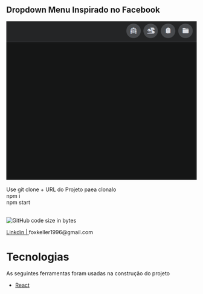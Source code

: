 ## Dropdown Menu Inspirado no Facebook

<img src="https://github.com/ServerK001/MenuFacebook/blob/main/MenuFace.gif"/>

Use git clone +  URL do Projeto paea clonalo
<br />
npm i
<br />
npm start

<br />

<img alt="GitHub code size in bytes" src="https://img.shields.io/github/languages/code-size/ServerK001/HomeGamer?color=g&logo=GitHub">

<p aling="center">
    <a href="https://www.linkedin.com/in/mikael-keller-6511341a2/">Linkdin | </a>
    foxkeller1996@gmail.com 
    

</p>

# Tecnologias 

As seguintes ferramentas foram usadas  na construção do projeto

- [React](https://pt-br.reactjs.org/)
